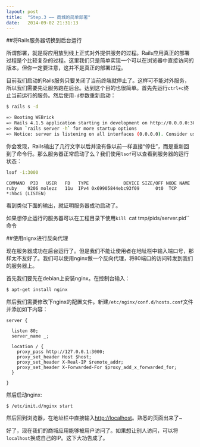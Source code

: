 ```yaml
---
layout: post
title:  "Step.3 —— 商城的简单部署"
date:   2014-09-02 21:31:13
---
```



##将Rails服务器切换到后台运行

所谓部署，就是将应用放到线上正式对外提供服务的过程。Rails应用真正的部署过程是个比较复杂的过程。这里我们只是简单实现一个可以在浏览器中直接访问的版本，但你一定要注意，这并不是真正的部署过程。

目前我们启动的Rails服务只要关闭了当前终端就停止了。这样可不能对外服务，所以我们需要先让服务跑在后台。达到这个目的也很简单。首先先运行`ctrl+c`终止当前运行的服务。然后使用`-d`参数重新启动：

``` bash
$ rails s -d
```

``` bash
=> Booting WEBrick
=> Rails 4.1.5 application starting in development on http://0.0.0.0:3000
=> Run `rails server -h` for more startup options
=> Notice: server is listening on all interfaces (0.0.0.0). Consider using 127.0.0.1 (--binding option)
```

你会发现，Rails输出了几行文字以后并没有像以前一样直接“停住”，而是重新回到了命令行。那么服务器正常启动了么？我们使用`lsof`可以查看到服务器的运行状态：

``` bash
lsof -i:3000
```

```
COMMAND  PID   USER   FD   TYPE             DEVICE SIZE/OFF NODE NAME
ruby    9206 molezz   11u  IPv4 0x69905844ebc93f09      0t0  TCP *:hbci (LISTEN)
```

看到类似下面的输出，就证明服务器成功启动了。

如果想停止运行的服务器可以在工程目录下使用`kill `cat tmp/pids/server.pid``命令

##使用nignx进行反向代理

现在服务器成功在后台运行了。但是我们不能让使用者在地址栏中输入端口号，那样太不友好了。我们可以使用nginx做一个反向代理，将80端口的访问转发到我们的服务器上。

首先我们要先在debian上安装nginx。在控制台输入：

``` bash
$ apt-get install nginx
```

然后我们需要修改下nginx的配置文件。新建`/etc/nginx/conf.d/hosts.conf`文件并添加如下内容：

```
server {

  listen 80;
  server_name _;

  location / {
    proxy_pass http://127.0.0.1:3000;
    proxy_set_header Host $host;
    proxy_set_header X-Real-IP $remote_addr;
    proxy_set_header X-Forwarded-For $proxy_add_x_forwarded_for;
  }

}
```

然后启动nginx:

``` bash
$ /etc/init.d/nginx start
```

然后回到浏览器，在地址栏中直接输入[http://localhost](http://localhost)。熟悉的页面出来了~

好了，现在我们的商城应用能够被用户访问了。如果想让别人访问，可以将`localhost`换成自己的IP。这下大功告成了。


